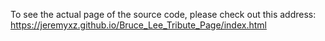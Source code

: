 To see the actual page of the source code,  please check out this address: https://jeremyxz.github.io/Bruce_Lee_Tribute_Page/index.html
